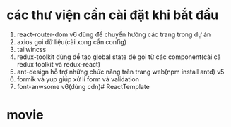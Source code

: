 # các thư viện cần cài đặt khi bắt đầu
1. react-router-dom v6 dùng để chuyển hướng các trang trong dự án
2. axios gọi dữ liệu(cài xong cần config)
3. tailwincss
4. redux-toolkit dùng dể tạo global state đẻ gọi từ các component(cài cả redux toolkit và redux-react)
5. ant-design hỗ trợ những chức năng trên trang web(npm install antd) v5
6. formik và yup giúp xử lí form và validation
7. font-anwsome v6(dùng cdn)# ReactTemplate
# movie
